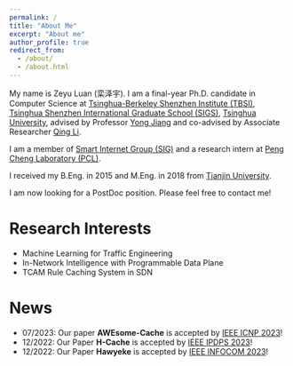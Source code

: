 ```yaml
---
permalink: /
title: "About Me"
excerpt: "About me"
author_profile: true
redirect_from: 
  - /about/
  - /about.html
---
```


My name is Zeyu Luan (栾泽宇). I am a final-year Ph.D. candidate in Computer Science at [Tsinghua-Berkeley Shenzhen Institute (TBSI)](http://www.tbsi.edu.cn), [Tsinghua Shenzhen International Graduate School (SIGS)](https://www.sigs.tsinghua.edu.cn/), [Tsinghua University](https://www.tsinghua.edu.cn/), advised by Professor [Yong Jiang](https://www.sigs.tsinghua.edu.cn/jy/main.htm) and co-advised by Associate Researcher [Qing Li](https://smartinternet.group/qing/).

I am a member of [Smart Internet Group (SIG)](https://smartinternet.group) and a research intern at [Peng Cheng Laboratory (PCL)](https://www.pcl.ac.cn).

I received my B.Eng. in 2015 and M.Eng. in 2018 from [Tianjin University](http://www.tju.edu.cn).

I am now looking for a PostDoc position. Please feel free to contact me!


Research Interests
======

* Machine Learning for Traffic Engineering
* In-Network Intelligence with Programmable Data Plane
* TCAM Rule Caching System in SDN

  
News
======

* 07/2023: Our paper <strong>AWEsome-Cache</strong> is accepted by [IEEE ICNP 2023](https://icnp23.cs.ucr.edu)!
* 12/2022: Our Paper <strong>H-Cache</strong> is accepted by [IEEE IPDPS 2023](https://www.ipdps.org/ipdps2023/)!
* 12/2022: Our Paper <strong>Hawyeke</strong> is accepted by [IEEE INFOCOM 2023](https://infocom2023.ieee-infocom.org)!
